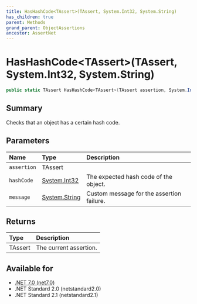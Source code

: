```yaml
---
title: HasHashCode<TAssert>(TAssert, System.Int32, System.String)
has_children: true
parent: Methods
grand_parent: ObjectAssertions
ancestor: AssertNet
---
```

# HasHashCode&lt;TAssert&gt;(TAssert, System.Int32, System.String)

```csharp
public static TAssert HasHashCode<TAssert>(TAssert assertion, System.Int32 hashCode, System.String message);
```

## Summary
Checks that an object has a certain hash code.

## Parameters
|Name|Type|Description|
|:-|:-|:-|
|`assertion`|TAssert||
|`hashCode`|[System.Int32](https://learn.microsoft.com/en-us/dotnet/api/system.int32)|The expected hash code of the object.|
|`message`|[System.String](https://learn.microsoft.com/en-us/dotnet/api/system.string)|Custom message for the assertion failure.|

## Returns
|Type|Description|
|:-|:-|
|TAssert|The current assertion.|

## Available for
- [.NET 7.0 (net7.0)](https://versionsof.net/core/7.0/)
- .NET Standard 2.0 (netstandard2.0)
- .NET Standard 2.1 (netstandard2.1)
